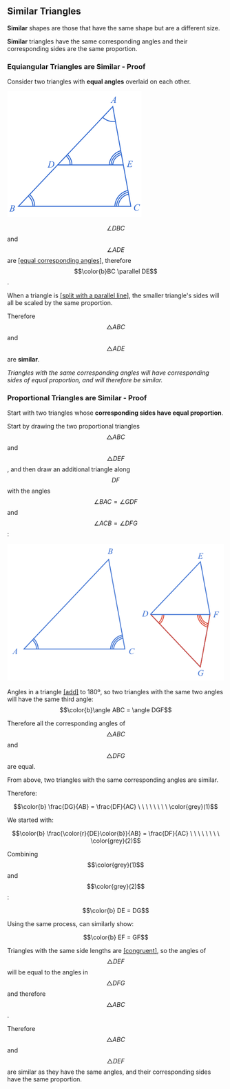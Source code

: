 ## Similar Triangles

**Similar** shapes are those that have the same shape but are a different size.

**Similar** triangles have the same corresponding angles and their corresponding sides are the same proportion.


### Equiangular Triangles are Similar - Proof

Consider two triangles with **equal angles** overlaid on each other.

![](SimilarOverlay.png)

$$\angle DBC$$ and $$\angle ADE$$ are [[equal corresponding angles]]((qr,'Math/Geometry_1/AnglesAtIntersections/base/Corresponding',#00756F)), therefore $$\color{b}BC \parallel DE$$.

When a triangle is [[split with a parallel line]]((qr,'Math/Geometry_1/ParallelSplitOfTriangle/base/Triangle',#00756F)), the smaller triangle's sides will all be scaled by the same proportion.

Therefore $$\triangle ABC$$ and $$\triangle ADE$$ are **similar**.


*Triangles with the same corresponding angles will have corresponding sides of equal proportion, and will therefore be similar.*


### Proportional Triangles are Similar - Proof

Start with two triangles whose **corresponding sides have equal proportion**.

Start by drawing the two proportional triangles $$\triangle ABC$$ and $$\triangle DEF$$, and then draw an additional triangle along $$DF$$ with the angles $$\angle BAC=\angle GDF$$ and $$\angle ACB=\angle DFG$$:

![](ProportionalToAngles.png)

Angles in a triangle [[add]]((qr,'Math/Geometry_1/Triangles/base/AngleSum',#00756F)) to 180º, so two triangles with the same two angles will have the same third angle: $$\color{b}\angle ABC = \angle DGF$$

Therefore all the corresponding angles of $$\triangle ABC$$ and $$\triangle DFG$$ are equal.

From above, two triangles with the same corresponding angles are similar.

Therefore:

$$\color{b} \frac{DG}{AB} = \frac{DF}{AC} \ \ \ \ \ \ \ \ \color{grey}(1)$$

We started with:

$$\color{b} \frac{\color{r}{DE}\color{b}}{AB} = \frac{DF}{AC} \ \ \ \ \ \ \ \ \color{grey}(2)$$

Combining $$\color{grey}(1)$$ and $$\color{grey}(2)$$:

$$\color{b} DE = DG$$

Using the same process, can similarly show:

$$\color{b} EF = GF$$

Triangles with the same side lengths are [[congruent]]((qr,'Math/Geometry_1/CongruentTriangles/base/Sss',#00756F)), so the angles of $$\triangle DEF$$ will be equal to the angles in $$\triangle DFG$$ and therefore $$\triangle ABC$$.

Therefore $$\triangle ABC$$ and $$\triangle DEF$$ are similar as they have the same angles, and their corresponding sides have the same proportion.


